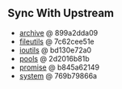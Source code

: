 ## Sync With Upstream

- [archive](https://github.com/docker/docker/tree/master/pkg/archive) @ 899a2dda09
- [fileutils](https://github.com/docker/docker/tree/master/pkg/fileutils) @ 7c62cee51e
- [ioutils](https://github.com/docker/docker/tree/master/pkg/ioutils) @ bd130e72a0
- [pools](https://github.com/docker/docker/tree/master/pkg/pools) @ 2d2016b81b
- [promise](https://github.com/docker/docker/tree/master/pkg/promise) @ b845a62149
- [system](https://github.com/docker/docker/tree/master/pkg/system) @ 769b79866a